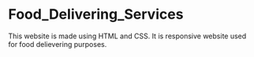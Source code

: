 # Food_Delivering_Services

This website is made using HTML and CSS. It is responsive website used for food delievering purposes.
